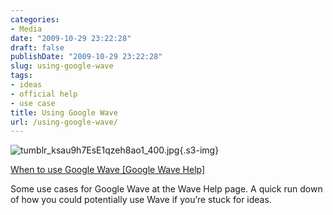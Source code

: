 ```yaml
---
categories:
- Media
date: "2009-10-29 23:22:28"
draft: false
publishDate: "2009-10-29 23:22:28"
slug: using-google-wave
tags:
- ideas
- official help
- use case
title: Using Google Wave
url: /using-google-wave/
---
```

![tumblr\_ksau9h7EsE1qzeh8ao1\_400.jpg](https://turbo.geekorium.com.au/images/tumblr_ksau9h7EsE1qzeh8ao1_400.jpg){.s3-img}

[When to use Google Wave \[Google Wave
Help\]](http://wave.google.com/using-wave.html)

Some use cases for Google Wave at the Wave Help page. A quick run down
of how you could potentially use Wave if you’re stuck for ideas.
